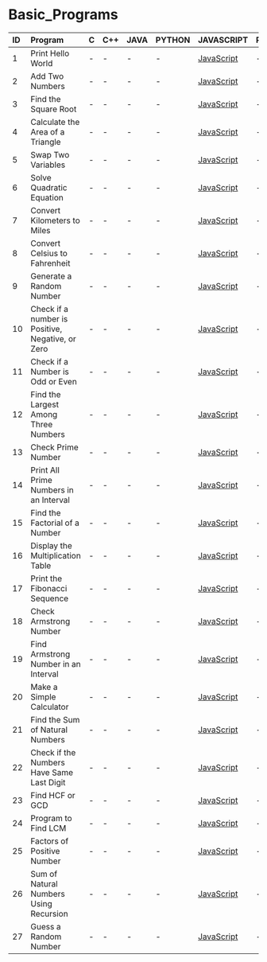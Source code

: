 # Basic_Programs
| ID |   Program     |  C  |  C++  |  JAVA  |  PYTHON  |  JAVASCRIPT  |  RUST  |  GO  |
| :-------- | :------- | :-------- | :-------- | :-------- | :-------- | :-------- | :--------- | :---------- |
| 1      |  Print Hello World |  - | - | - | - | [JavaScript](https://github.com/Avinash-web3/Basic_Programs/blob/main/JAVASCRIPT/HelloWorld.js) | - | -  |
| 2      |   Add Two Numbers |  - | - | - | - | [JavaScript](https://github.com/Avinash-web3/Basic_Programs/blob/main/JAVASCRIPT/addation.py) | - | -  |
| 3      |   Find the Square Root |  - | - | - | - | [JavaScript](https://github.com/Avinash-web3/Basic_Programs/blob/main/JAVASCRIPT/squareroot.js) | - | -  |
| 4      |   Calculate the Area of a Triangle |  - | - | - | - | [JavaScript](https://github.com/Avinash-web3/Basic_Programs/blob/main/JAVASCRIPT/areaoftraingle.js) | - | -  |
| 5      |   Swap Two Variables |  - | - | - | - | [JavaScript](https://github.com/Avinash-web3/Basic_Programs/blob/main/JAVASCRIPT/swaptwovariable.js) | - | -  |
| 6      |   Solve Quadratic Equation |  - | - | - | - | [JavaScript](https://github.com/Avinash-web3/Basic_Programs/blob/main/JAVASCRIPT/rootsofquadratic.js) | - | -  |
| 7      |   Convert Kilometers to Miles |  - | - | - | - | [JavaScript](https://github.com/Avinash-web3/Basic_Programs/blob/main/JAVASCRIPT/kilometertomiles.js) | - | -  |
| 8      |   Convert Celsius to Fahrenheit |  - | - | - | - | [JavaScript](https://github.com/Avinash-web3/Basic_Programs/blob/main/JAVASCRIPT/CelsiustoFahrenheit.js) | - | -  |
| 9      |   Generate a Random Number |  - | - | - | - | [JavaScript](https://github.com/Avinash-web3/Basic_Programs/blob/main/JAVASCRIPT/randomnumber.js) | - | -  |
| 10     |   Check if a number is Positive, Negative, or Zero |  - | - | - | - | [JavaScript](https://github.com/Avinash-web3/Basic_Programs/blob/main/JAVASCRIPT/numbercheck.js) | - | -  |
| 11     |   Check if a Number is Odd or Even |  - | - | - | - | [JavaScript](https://github.com/Avinash-web3/Basic_Programs/blob/main/JAVASCRIPT/evenodd.js) | - | -  |
| 12     |   Find the Largest Among Three Numbers |  - | - | - | - | [JavaScript](https://github.com/Avinash-web3/Basic_Programs/blob/main/JAVASCRIPT/largestnumber.js) | - | -  |
| 13     |   Check Prime Number |  - | - | - | - | [JavaScript](https://github.com/Avinash-web3/Basic_Programs/blob/main/JAVASCRIPT/prime.js) | - | -  |
| 14     |   Print All Prime Numbers in an Interval |  - | - | - | - | [JavaScript](https://github.com/Avinash-web3/Basic_Programs/blob/main/JAVASCRIPT/primebetweentwonumbers.js) | - | -  |
| 15     |   Find the Factorial of a Number |  - | - | - | - | [JavaScript](https://github.com/Avinash-web3/Basic_Programs/blob/main/JAVASCRIPT/factorial.js) | - | -  |
| 16     |   Display the Multiplication Table |  - | - | - | - | [JavaScript](https://github.com/Avinash-web3/Basic_Programs/blob/main/JAVASCRIPT/multiplication.js) | - | -  |
| 17     |   Print the Fibonacci Sequence |  - | - | - | - | [JavaScript](https://github.com/Avinash-web3/Basic_Programs/blob/main/JAVASCRIPT/fibonnaci.js) | - | -  |
| 18     |   Check Armstrong Number |  - | - | - | - | [JavaScript](https://github.com/Avinash-web3/Basic_Programs/blob/main/JAVASCRIPT/Armstrong.js) | - | -  |
| 19     |   Find Armstrong Number in an Interval |  - | - | - | - | [JavaScript](https://github.com/Avinash-web3/Basic_Programs/blob/main/JAVASCRIPT/Armstrongininterval.js) | - | -  |
| 20     |   Make a Simple Calculator|  - | - | - | - | [JavaScript](https://github.com/Avinash-web3/Basic_Programs/blob/main/JAVASCRIPT/calculator.js) | - | -  |
| 21     |   Find the Sum of Natural Numbers |  - | - | - | - | [JavaScript](https://github.com/Avinash-web3/Basic_Programs/blob/main/JAVASCRIPT/sumofnumber.js) | - | -  |
| 22     |   Check if the Numbers Have Same Last Digit |  - | - | - | - | [JavaScript](https://github.com/Avinash-web3/Basic_Programs/blob/main/JAVASCRIPT/checklastdigit.js) | - | -  |
| 23     |   Find HCF or GCD |  - | - | - | - | [JavaScript](https://github.com/Avinash-web3/Basic_Programs/edit/main/JAVASCRIPT/HCF_GCD.js) | - | -  |
| 24     |  Program to Find LCM |  - | - | - | - | [JavaScript](https://github.com/Avinash-web3/Basic_Programs/edit/main/JAVASCRIPT/LCM.js) | - | -  |
| 25     |  Factors of Positive Number |  - | - | - | - | [JavaScript](https://github.com/Avinash-web3/Basic_Programs/edit/main/JAVASCRIPT/Factors.js) | - | -  |
| 26     |  Sum of Natural Numbers Using Recursion |  - | - | - | - | [JavaScript](https://github.com/Avinash-web3/Basic_Programs/blob/main/JAVASCRIPT/sum_recursion.js) | - | -  |
| 27     |  Guess a Random Number |  - | - | - | - | [JavaScript](https://github.com/Avinash-web3/Basic_Programs/blob/main/JAVASCRIPT/Guess_a_Number.js) | - | -  |







